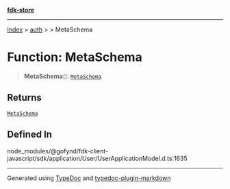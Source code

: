 [**fdk-store**](../../../README.md)
***

[Index](../../../API.md) > [auth](../../README.md) > [<internal>](../README.md) > MetaSchema

# Function: MetaSchema

> **MetaSchema**(): [`MetaSchema`](../type-aliases/type-alias.MetaSchema.md)

## Returns

[`MetaSchema`](../type-aliases/type-alias.MetaSchema.md)

## Defined In

node\_modules/@gofynd/fdk-client-javascript/sdk/application/User/UserApplicationModel.d.ts:1635

***
Generated using [TypeDoc](https://typedoc.org/) and [typedoc-plugin-markdown](https://www.npmjs.com/package/typedoc-plugin-markdown)
